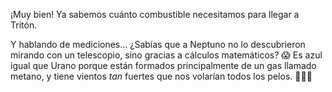 ¡Muy bien! Ya sabemos cuánto combustible necesitamos para llegar a Tritón. 

Y hablando de mediciones… ¿Sabías que a Neptuno no lo descubrieron mirando con un telescopio, sino gracias a cálculos matemáticos? :scream: Es azul igual que Urano porque están formados principalmente de un gas llamado metano, y tiene vientos _tan_ fuertes que nos volarían todos los pelos. :dash::ok_woman: